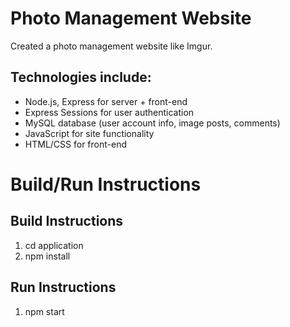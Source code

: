 # Photo Management Website
Created a photo management website like Imgur.

## Technologies include:
- Node.js, Express for server + front-end 
- Express Sessions for user authentication
- MySQL database (user account info, image posts, comments)
- JavaScript for site functionality
- HTML/CSS for front-end


# Build/Run Instructions

## Build Instructions
1. cd application
2. npm install

## Run Instructions
1. npm start
